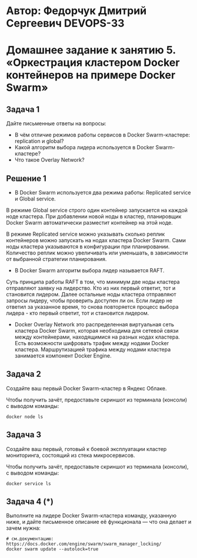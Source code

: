 # Автор: Федорчук Дмитрий Сергеевич DEVOPS-33

# Домашнее задание к занятию 5. «Оркестрация кластером Docker контейнеров на примере Docker Swarm»

## Задача 1

Дайте письменные ответы на вопросы:

- В чём отличие режимов работы сервисов в Docker Swarm-кластере: replication и global?
- Какой алгоритм выбора лидера используется в Docker Swarm-кластере?
- Что такое Overlay Network?

## Решение 1

* В Docker Swarm используется два режима работы: Replicated service и Global service.

В режиме Global service строго один контейнер запускается на каждой ноде кластера. При добавлении новой ноды в кластер, планировщик Docker Swarm автоматически разместит контейнер на этой ноде.

В режиме Replicated service можно указывать сколько реплик контейнеров можно запускать на нодах кластера Docker Swarm. Сами ноды кластера указываются в конфигурации при планировании. Количество реплик можно увеличивать или уменьшать, в зависимости от выбранной стратегии планирования.

* В Docker Swarm алгоритм выбора лидер называется RAFT.
 
Суть принципа работы RAFT в том, что минимум две ноды кластера отправляют заявку на лидерство. Кто из них первый ответит, тот и становится лидером. Далее остальные ноды кластера отправляют запросы лидеру, чтобы проверить доступен ли он. Если лидер не ответил за указанное время, то снова повторяется процесс выбора лидера - кто первый ответит, тот и становится лидером.

* Docker Overlay Network это распределенная виртуальная сеть кластера Docker Swarm, которая необходима для сетевой связи между контейнерами, находящимися на разных нодах кластера. Есть возможности шифровать трафик между нодами Docker кластера. Маршрутизацией трафика между нодами кластера занимается компонент Docker Engine.

## Задача 2

Создайте ваш первый Docker Swarm-кластер в Яндекс Облаке.

Чтобы получить зачёт, предоставьте скриншот из терминала (консоли) с выводом команды:
```
docker node ls
```

## Задача 3

Создайте ваш первый, готовый к боевой эксплуатации кластер мониторинга, состоящий из стека микросервисов.

Чтобы получить зачёт, предоставьте скриншот из терминала (консоли), с выводом команды:
```
docker service ls
```

## Задача 4 (*)

Выполните на лидере Docker Swarm-кластера команду, указанную ниже, и дайте письменное описание её функционала — что она делает и зачем нужна:
```
# см.документацию: https://docs.docker.com/engine/swarm/swarm_manager_locking/
docker swarm update --autolock=true
```


